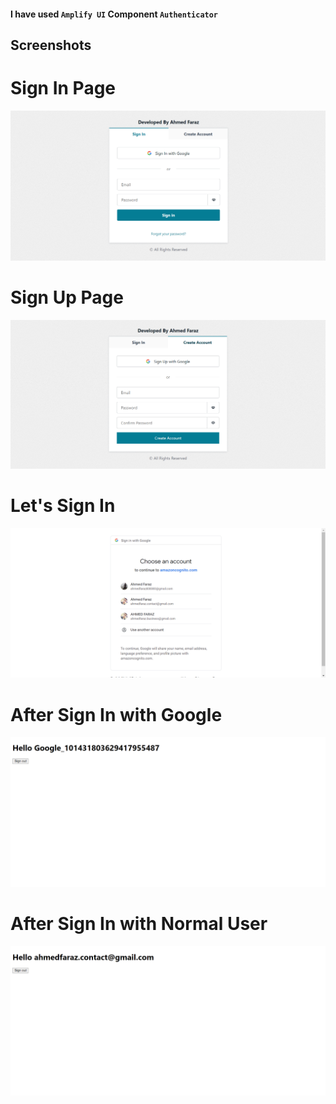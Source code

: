 #### I have used `Amplify UI` Component `Authenticator`

## Screenshots

# Sign In Page

<img src="https://github.com/aahmedfaraz/my-aws-cdk-corner/blob/main/step11_cognito/practice_example03/assets/SignInPage.PNG" alt="img">

# Sign Up Page

<img src="https://github.com/aahmedfaraz/my-aws-cdk-corner/blob/main/step11_cognito/practice_example03/assets/SignUpPage.PNG" alt="img">

# Let's Sign In

<img src="https://github.com/aahmedfaraz/my-aws-cdk-corner/blob/main/step11_cognito/practice_example03/assets/SignInWithGoogle.PNG" alt="img">

# After Sign In with Google

<img src="https://github.com/aahmedfaraz/my-aws-cdk-corner/blob/main/step11_cognito/practice_example03/assets/GoogleUser.PNG" alt="img">

# After Sign In with Normal User

<img src="https://github.com/aahmedfaraz/my-aws-cdk-corner/blob/main/step11_cognito/practice_example03/assets/AppUser.PNG" alt="img">

